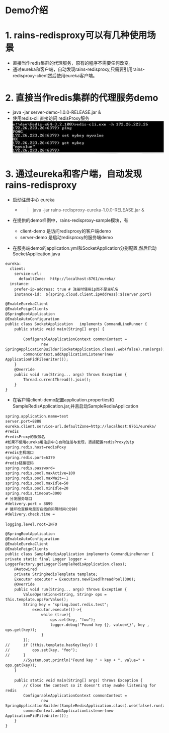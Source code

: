 # Demo介绍
# 1. rains-redisproxy可以有几种使用场景
* 直接当作redis集群的代理服务，原有的程序不需要任何改变。
* 通过eureka和客户端，自动发现rains-redisproxy,只需要引用rains-redisproxy-client然后使用eureka客户端。

# 2. 直接当作redis集群的代理服务demo
* java -jar server-demo-1.0.0-RELEASE.jar &
* 使用redis-cli 直接访问 redisProxy服务
![](../img/rediscli.jpg)


# 3. 通过eureka和客户端，自动发现rains-redisproxy
* 启动注册中心 eureka  
    * >java -jar rains-redisproxy-eureka-1.0.0-RELEASE.jar &
* 在提供的demo样例中，rains-redisproxy-sample模块，有
    * client-demo 是访问redisproxy的客户端demo
    * server-demo 是启动redisproxy的服务端demo

* 在服务端demo的application.yml和SocketApplication分别配置,然后启动SocketApplication.java
````
eureka:
  client:
    service-url:
      defaultZone:  http://localhost:8761/eureka/
  instance:
    prefer-ip-address: true # 注册时使用ip而不是主机名
    instance-id:  ${spring.cloud.client.ipAddress}:${server.port}
```` 
````   
@EnableEurekaClient
@EnableFeignClients
@SpringBootApplication
@EnableAutoConfiguration
public class SocketApplication   implements CommandLineRunner {
    public static void main(String[] args) {

        ConfigurableApplicationContext commonContext =
                new SpringApplicationBuilder(SocketApplication.class).web(false).run(args);
        commonContext.addApplicationListener(new ApplicationPidFileWriter());
    }
    @Override
    public void run(String... args) throws Exception {
        Thread.currentThread().join();
    }
}

````
* 在客户端client-demo配置application.properties和SampleRedisApplication.jar,并且启动SampleRedisApplication
````
spring.application.name=test
server.port=8888
eureka.client.service-url.defaultZone=http://localhost:8761/eureka/
#redis
#redisProxy的服务名
#如果不使用eureka用注册中心自动注册与发现，直接配置redisProxy的ip
spring.redis.host=redisPoxy
#redis主机端口
spring.redis.port=6379
#redis链接密码
spring.redis.password=
spring.redis.pool.maxActive=100
spring.redis.pool.maxWait=-1
spring.redis.pool.maxIdle=50
spring.redis.pool.minIdle=20
spring.redis.timeout=3000
# 分发服务端口
#delivery.port = 8899
# 循环检查模块是否在线的间隔时间(分钟)
#delivery.check.time =

logging.level.root=INFO

````

````
@SpringBootApplication
@EnableAutoConfiguration
@EnableEurekaClient
@EnableFeignClients
public class SampleRedisApplication implements CommandLineRunner {
private static final Logger logger = LoggerFactory.getLogger(SampleRedisApplication.class);
	@Autowired
	private StringRedisTemplate template;
	Executor executor = Executors.newFixedThreadPool(300);
	@Override
	public void run(String... args) throws Exception {
		ValueOperations<String, String> ops = this.template.opsForValue();
		String key = "spring.boot.redis.test";
			executor.execute(()->{
				while (true){
					ops.set(key, "foo");
					logger.debug("Found key {}, value={}", key , ops.get(key));
				}
        });
//		if (!this.template.hasKey(key)) {
//			ops.set(key, "foo");
//		}
		//System.out.println("Found key " + key + ", value=" + ops.get(key));
	}

	public static void main(String[] args) throws Exception {
		// Close the context so it doesn't stay awake listening for redis
        ConfigurableApplicationContext commonContext =
                new SpringApplicationBuilder(SampleRedisApplication.class).web(false).run(args);
        commonContext.addApplicationListener(new ApplicationPidFileWriter());
    }
}

````
